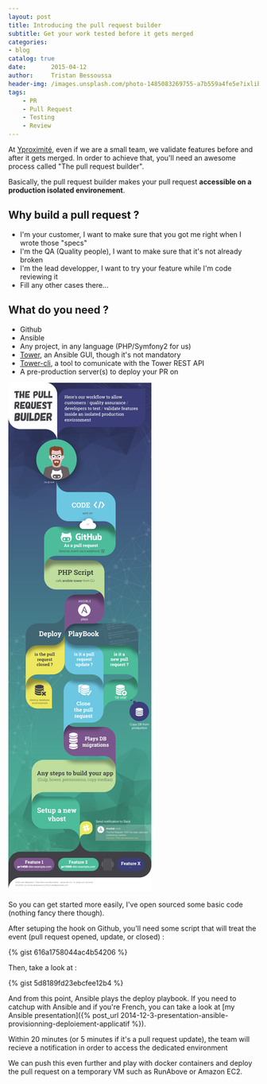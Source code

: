 ```yaml
---
layout: post
title: Introducing the pull request builder
subtitle: Get your work tested before it gets merged
categories:
- blog
catalog: true
date:       2015-04-12
author:     Tristan Bessoussa
header-img: /images.unsplash.com/photo-1485083269755-a7b559a4fe5e?ixlib=rb-1.2.1&ixid=eyJhcHBfaWQiOjEyMDd9&auto=format&fit=crop&w=1950&q=80
tags:
    - PR
    - Pull Request
    - Testing
    - Review
---
```



At [Yproximité](http://www.y-proximite.fr/), even if we are a small team, we validate features before and after it gets merged.
In order to achieve that, you'll need an awesome process called "The pull request builder".

Basically, the pull request builder makes your pull request **accessible on a production isolated environement**.

## Why build a pull request ?
- I'm your customer, I want to make sure that you got me right when I wrote those "specs"
- I'm the QA (Quality people), I want to make sure that it's not already broken
- I'm the lead developper, I want to try your feature while I'm code reviewing it
- Fill any other cases there...

## What do you need ?

 * Github
 * Ansible
 * Any project, in any language (PHP/Symfony2 for us)
 * [Tower](http://www.ansible.com/tower), an Ansible GUI, though it's not mandatory
 * [Tower-cli](https://github.com/ansible/tower-cli), a tool to comunicate with the Tower REST API
 * A pre-production server(s) to deploy your PR on

![Pull request builder by Yproximite](/img/thePullRequestBuilderSmaller.jpg)


So you can get started more easily, I've open sourced some basic code (nothing fancy there though).

After setuping the hook on Github, you'll need some script that will treat the event (pull request opened, update, or closed) :

{% gist 616a1758044ac4b54206 %}

Then, take a look at :

{% gist 5d8189fd23ebcfee12b4 %}

And from this point, Ansible plays the deploy playbook. If you need to catchup with Ansible and if you're French, you can take a look at [my Ansible presentation]({% post_url 2014-12-3-presentation-ansible-provisionning-deploiement-applicatif %}).


Within 20 minutes (or 5 minutes if it's a pull request update), the team will recieve a notification in order to access the dedicated environment

We can push this even further and play with docker containers and deploy the pull request on a temporary VM such as RunAbove or Amazon EC2.

